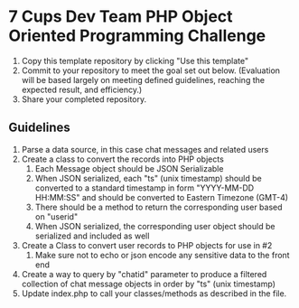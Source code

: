 # 7 Cups Dev Team PHP Object Oriented Programming Challenge

1. Copy this template repository by clicking "Use this template"
2. Commit to your repository to meet the goal set out below. (Evaluation will be based largely on meeting defined guidelines, reaching the expected result, and efficiency.)
3. Share your completed repository.


## Guidelines

1. Parse a data source, in this case chat messages and related users
2. Create a class to convert the records into PHP objects
    1. Each Message object should be JSON Serializable
    2. When JSON serialized, each "ts" (unix timestamp) should be converted to a standard timestamp in form "YYYY-MM-DD HH:MM:SS" and should be converted to Eastern Timezone (GMT-4)
    3. There should be a method to return the corresponding user based on "userid"
    4. When JSON serialized, the corresponding user object should be serialized and included as well
3. Create a Class to convert user records to PHP objects for use in #2
    1. Make sure not to echo or json encode any sensitive data to the front end
3. Create a way to query by "chatid" parameter to produce a filtered collection of chat message objects in order by "ts" (unix timestamp)
4. Update index.php to call your classes/methods as described in the file.